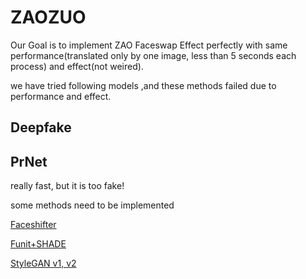 # ZAOZUO
Our Goal is to implement ZAO Faceswap Effect perfectly with same performance(translated only by one image, less than 5 seconds each process) and effect(not weired).

we have tried following models ,and these methods failed due to performance and effect.
## Deepfake

## PrNet
really fast, but it is too fake!

some methods need to be implemented

[Faceshifter](https://arxiv.org/abs/1912.13457)

[Funit+SHADE](https://github.com/shaoanlu/fewshot-face-translation-GAN)

[StyleGAN v1, v2]()
